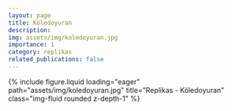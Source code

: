 ```yaml
---
layout: page
title: Köledoyuran
description:
img: assets/img/koledoyuran.jpg
importance: 1
category: replikas
related_publications: false
---
```


<div class="row">
    <div class="col-sm mt-3 mt-md-0">
        {% include figure.liquid loading="eager" path="assets/img/koledoyuran.jpg" title="Replikas - Köledoyuran" class="img-fluid rounded z-depth-1" %}
    </div>
</div>